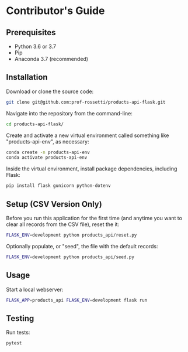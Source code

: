 # Contributor's Guide

## Prerequisites

  + Python 3.6 or 3.7
  + Pip
  + Anaconda 3.7 (recommended)

## Installation

Download or clone the source code:

```sh
git clone git@github.com:prof-rossetti/products-api-flask.git
```

Navigate into the repository from the command-line:

```sh
cd products-api-flask/
```

Create and activate a new virtual environment called something like "products-api-env", as necessary:

```sh
conda create -n products-api-env
conda activate products-api-env
```

Inside the virtual environment, install package dependencies, including Flask:

```sh
pip install flask gunicorn python-dotenv
```

## Setup (CSV Version Only)

Before you run this application for the first time (and anytime you want to clear all records from the CSV file), reset the it:

```sh
FLASK_ENV=development python products_api/reset.py
```

Optionally populate, or "seed", the file with the default records:

```sh
FLASK_ENV=development python products_api/seed.py
```

## Usage

Start a local webserver:

```sh
FLASK_APP=products_api FLASK_ENV=development flask run
```

## Testing

Run tests:

```sh
pytest
```
